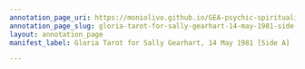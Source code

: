 ```yaml
---
annotation_page_uri: https://moniolivo.github.io/GEA-psychic-spirituality-recordings/annotations/gloria-tarot-for-sally-gearhart-14-may-1981-side-a--canvas-1-location.json
annotation_page_slug: gloria-tarot-for-sally-gearhart-14-may-1981-side-a--canvas-1-location
layout: annotation_page
manifest_label: Gloria Tarot for Sally Gearhart, 14 May 1981 [Side A]

---
```

